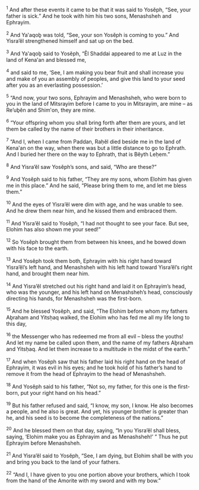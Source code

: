 <sup>1</sup> And after these events it came to be that it was said to Yosĕph, “See, your father is sick.” And he took with him his two sons, Menashsheh and Ephrayim.

<sup>2</sup> And Ya‛aqoḇ was told, “See, your son Yosĕph is coming to you.” And Yisra’ĕl strengthened himself and sat up on the bed.

<sup>3</sup> And Ya‛aqoḇ said to Yosĕph, “Ĕl Shaddai appeared to me at Luz in the land of Kena‛an and blessed me,

<sup>4</sup> and said to me, ‘See, I am making you bear fruit and shall increase you and make of you an assembly of peoples, and give this land to your seed after you as an everlasting possession.’

<sup>5</sup> “And now, your two sons, Ephrayim and Menashsheh, who were born to you in the land of Mitsrayim before I came to you in Mitsrayim, are mine – as Re’uḇĕn and Shim‛on, they are mine.

<sup>6</sup> “Your offspring whom you shall bring forth after them are yours, and let them be called by the name of their brothers in their inheritance.

<sup>7</sup> “And I, when I came from Paddan, Raḥĕl died beside me in the land of Kena‛an on the way, when there was but a little distance to go to Ephrath. And I buried her there on the way to Ephrath, that is Bĕyth Leḥem.”

<sup>8</sup> And Yisra’ĕl saw Yosĕph’s sons, and said, “Who are these?”

<sup>9</sup> And Yosĕph said to his father, “They are my sons, whom Elohim has given me in this place.” And he said, “Please bring them to me, and let me bless them.”

<sup>10</sup> And the eyes of Yisra’ĕl were dim with age, and he was unable to see. And he drew them near him, and he kissed them and embraced them.

<sup>11</sup> And Yisra’ĕl said to Yosĕph, “I had not thought to see your face. But see, Elohim has also shown me your seed!”

<sup>12</sup> So Yosĕph brought them from between his knees, and he bowed down with his face to the earth.

<sup>13</sup> And Yosĕph took them both, Ephrayim with his right hand toward Yisra’ĕl’s left hand, and Menashsheh with his left hand toward Yisra’ĕl’s right hand, and brought them near him.

<sup>14</sup> And Yisra’ĕl stretched out his right hand and laid it on Ephrayim’s head, who was the younger, and his left hand on Menashsheh’s head, consciously directing his hands, for Menashsheh was the first-born.

<sup>15</sup> And he blessed Yosĕph, and said, “The Elohim before whom my fathers Aḇraham and Yitsḥaq walked, the Elohim who has fed me all my life long to this day,

<sup>16</sup> the Messenger who has redeemed me from all evil – bless the youths! And let my name be called upon them, and the name of my fathers Aḇraham and Yitsḥaq. And let them increase to a multitude in the midst of the earth.”

<sup>17</sup> And when Yosĕph saw that his father laid his right hand on the head of Ephrayim, it was evil in his eyes; and he took hold of his father’s hand to remove it from the head of Ephrayim to the head of Menashsheh.

<sup>18</sup> And Yosĕph said to his father, “Not so, my father, for this one is the first-born, put your right hand on his head.”

<sup>19</sup> But his father refused and said, “I know, my son, I know. He also becomes a people, and he also is great. And yet, his younger brother is greater than he, and his seed is to become the completeness of the nations.”

<sup>20</sup> And he blessed them on that day, saying, “In you Yisra’ĕl shall bless, saying, ‘Elohim make you as Ephrayim and as Menashsheh!’ ” Thus he put Ephrayim before Menashsheh.

<sup>21</sup> And Yisra’ĕl said to Yosĕph, “See, I am dying, but Elohim shall be with you and bring you back to the land of your fathers.

<sup>22</sup> “And I, I have given to you one portion above your brothers, which I took from the hand of the Amorite with my sword and with my bow.”

